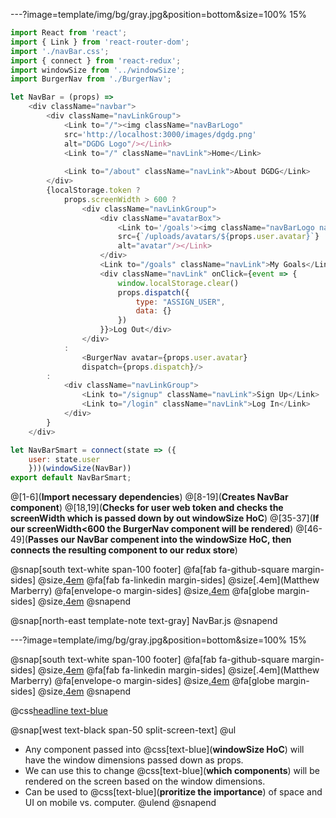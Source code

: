 ---?image=template/img/bg/gray.jpg&position=bottom&size=100% 15%
```js
import React from 'react';
import { Link } from 'react-router-dom';
import './navBar.css';
import { connect } from 'react-redux';
import windowSize from '../windowSize';
import BurgerNav from './BurgerNav';

let NavBar = (props) =>
    <div className="navbar">
        <div className="navLinkGroup">
            <Link to="/"><img className="navBarLogo" 
            src='http://localhost:3000/images/dgdg.png' 
            alt="DGDG Logo"/></Link>
            <Link to="/" className="navLink">Home</Link>
            
            <Link to="/about" className="navLink">About DGDG</Link>
        </div>
        {localStorage.token ?
            props.screenWidth > 600 ?
                <div className="navLinkGroup">
                    <div className="avatarBox">
                        <Link to='/goals'><img className="navBarLogo navBarAvatar" 
                        src={`/uploads/avatars/${props.user.avatar}`}
                        alt="avatar"/></Link>
                    </div>
                    <Link to="/goals" className="navLink">My Goals</Link>
                    <div className="navLink" onClick={event => {
                        window.localStorage.clear()
                        props.dispatch({
                            type: "ASSIGN_USER", 
                            data: {}
                        })
                    }}>Log Out</div>
                </div>
            :
                <BurgerNav avatar={props.user.avatar} 
                dispatch={props.dispatch}/>
        :
            <div className="navLinkGroup">
                <Link to="/signup" className="navLink">Sign Up</Link>
                <Link to="/login" className="navLink">Log In</Link>
            </div>
        }
    </div>

let NavBarSmart = connect(state => ({
    user: state.user
    }))(windowSize(NavBar))
export default NavBarSmart;
```

@[1-6](**Import necessary dependencies**)
@[8-19](**Creates NavBar component**)
@[18,19](**Checks for user web token and checks the screenWidth which is passed down by out windowSize HoC**)
@[35-37](**If our screenWidth<600 the BurgerNav component will be rendered**)
@[46-49](**Passes our NavBar compenent into the windowSize HoC, then connects the resulting component to our redux store**)

@snap[south text-white span-100 footer]
@fa[fab fa-github-square margin-sides]
@size[.4em](marberrym)
@fa[fab fa-linkedin margin-sides]
@size[.4em](Matthew Marberry)
@fa[envelope-o margin-sides]
@size[.4em](marberrym@gmail.com)
@fa[globe margin-sides]
@size[.4em](matthew-marberry.com)
@snapend

@snap[north-east template-note text-gray]
NavBar.js
@snapend

---?image=template/img/bg/gray.jpg&position=bottom&size=100% 15%

@snap[south text-white span-100 footer]
@fa[fab fa-github-square margin-sides]
@size[.4em](marberrym)
@fa[fab fa-linkedin margin-sides]
@size[.4em](Matthew Marberry)
@fa[envelope-o margin-sides]
@size[.4em](marberrym@gmail.com)
@fa[globe margin-sides]
@size[.4em](matthew-marberry.com)
@snapend

@css[headline text-blue](Reusability)

@snap[west text-black span-50 split-screen-text]
@ul
- Any component passed into @css[text-blue](**windowSize HoC**) will have the window dimensions passed down as props.
- We can use this to change @css[text-blue](**which components**) will be rendered on the screen based on the window dimensions.
- Can be used to @css[text-blue](**proritize the importance**) of space and UI on mobile vs. computer.
@ulend
@snapend

